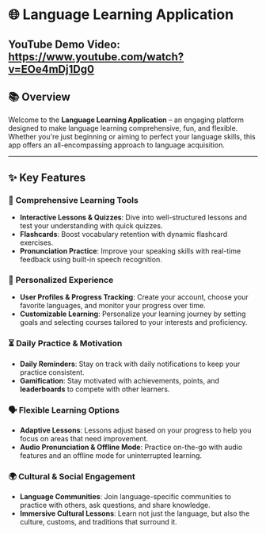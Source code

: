 # 🌐 Language Learning Application
## YouTube Demo Video: https://www.youtube.com/watch?v=EOe4mDj1Dg0
## 📚 Overview

Welcome to the **Language Learning Application** – an engaging platform designed to make language learning comprehensive, fun, and flexible. Whether you're just beginning or aiming to perfect your language skills, this app offers an all-encompassing approach to language acquisition.

---

## ✨ Key Features

### 🎯 **Comprehensive Learning Tools**
- **Interactive Lessons & Quizzes**: Dive into well-structured lessons and test your understanding with quick quizzes.
- **Flashcards**: Boost vocabulary retention with dynamic flashcard exercises.
- **Pronunciation Practice**: Improve your speaking skills with real-time feedback using built-in speech recognition.

### 👤 **Personalized Experience**
- **User Profiles & Progress Tracking**: Create your account, choose your favorite languages, and monitor your progress over time.
- **Customizable Learning**: Personalize your learning journey by setting goals and selecting courses tailored to your interests and proficiency.

### ⏳ **Daily Practice & Motivation**
- **Daily Reminders**: Stay on track with daily notifications to keep your practice consistent.
- **Gamification**: Stay motivated with achievements, points, and **leaderboards** to compete with other learners.

### 🗣️ **Flexible Learning Options**
- **Adaptive Lessons**: Lessons adjust based on your progress to help you focus on areas that need improvement.
- **Audio Pronunciation & Offline Mode**: Practice on-the-go with audio features and an offline mode for uninterrupted learning.

### 🌍 **Cultural & Social Engagement**
- **Language Communities**: Join language-specific communities to practice with others, ask questions, and share knowledge.
- **Immersive Cultural Lessons**: Learn not just the language, but also the culture, customs, and traditions that surround it.


